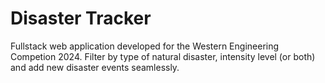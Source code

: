 # Disaster Tracker

Fullstack web application developed for the Western Engineering Competion 2024. Filter by type of natural disaster, intensity level (or both) and add new disaster events seamlessly.
